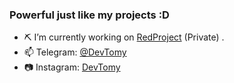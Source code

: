 ### Powerful just like my projects :D


- ⛏️ I’m currently working on [RedProject](https://github.com/DevTomy) (Private) .
- 📫 Telegram: [@DevTomy](https://t.me/DevTomy) 
- 📷 Instagram: [DevTomy](https://instagram.com/DevTomy)

